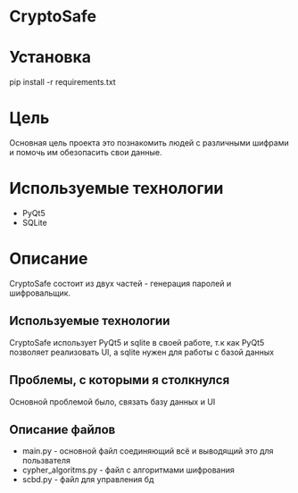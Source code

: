 # CryptoSafe
# Установка
pip install -r requirements.txt
# Цель
Основная цель проекта это познакомить людей с различными шифрами и помочь им обезопасить свои данные. 
# Используемые технологии
+ PyQt5
+ SQLite
# Описание
CryptoSafe состоит из двух частей - генерация паролей и шифровальщик.
## Используемые технологии
CryptoSafe использует PyQt5 и sqlite в своей работе, т.к как PyQt5 позволяет реализовать UI, а sqlite нужен для работы с базой данных
## Проблемы, с которыми я столкнулся
Основной проблемой было, связать базу данных и UI
## Описание файлов
+ main.py - основной файл соединяющий всё и выводящий это для пользвателя
+ cypher_algoritms.py - файл с алгоритмами шифрования
+ scbd.py - файл для управления бд
